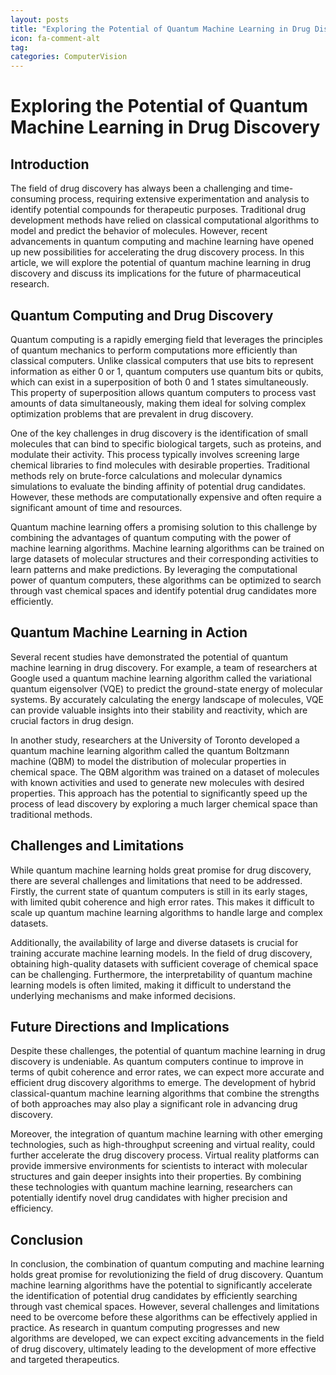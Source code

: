 ```yaml
---
layout: posts
title: "Exploring the Potential of Quantum Machine Learning in Drug Discovery"
icon: fa-comment-alt
tag:      
categories: ComputerVision
---
```



# Exploring the Potential of Quantum Machine Learning in Drug Discovery

## Introduction

The field of drug discovery has always been a challenging and time-consuming process, requiring extensive experimentation and analysis to identify potential compounds for therapeutic purposes. Traditional drug development methods have relied on classical computational algorithms to model and predict the behavior of molecules. However, recent advancements in quantum computing and machine learning have opened up new possibilities for accelerating the drug discovery process. In this article, we will explore the potential of quantum machine learning in drug discovery and discuss its implications for the future of pharmaceutical research.

## Quantum Computing and Drug Discovery

Quantum computing is a rapidly emerging field that leverages the principles of quantum mechanics to perform computations more efficiently than classical computers. Unlike classical computers that use bits to represent information as either 0 or 1, quantum computers use quantum bits or qubits, which can exist in a superposition of both 0 and 1 states simultaneously. This property of superposition allows quantum computers to process vast amounts of data simultaneously, making them ideal for solving complex optimization problems that are prevalent in drug discovery.

One of the key challenges in drug discovery is the identification of small molecules that can bind to specific biological targets, such as proteins, and modulate their activity. This process typically involves screening large chemical libraries to find molecules with desirable properties. Traditional methods rely on brute-force calculations and molecular dynamics simulations to evaluate the binding affinity of potential drug candidates. However, these methods are computationally expensive and often require a significant amount of time and resources.

Quantum machine learning offers a promising solution to this challenge by combining the advantages of quantum computing with the power of machine learning algorithms. Machine learning algorithms can be trained on large datasets of molecular structures and their corresponding activities to learn patterns and make predictions. By leveraging the computational power of quantum computers, these algorithms can be optimized to search through vast chemical spaces and identify potential drug candidates more efficiently.

## Quantum Machine Learning in Action

Several recent studies have demonstrated the potential of quantum machine learning in drug discovery. For example, a team of researchers at Google used a quantum machine learning algorithm called the variational quantum eigensolver (VQE) to predict the ground-state energy of molecular systems. By accurately calculating the energy landscape of molecules, VQE can provide valuable insights into their stability and reactivity, which are crucial factors in drug design.

In another study, researchers at the University of Toronto developed a quantum machine learning algorithm called the quantum Boltzmann machine (QBM) to model the distribution of molecular properties in chemical space. The QBM algorithm was trained on a dataset of molecules with known activities and used to generate new molecules with desired properties. This approach has the potential to significantly speed up the process of lead discovery by exploring a much larger chemical space than traditional methods.

## Challenges and Limitations

While quantum machine learning holds great promise for drug discovery, there are several challenges and limitations that need to be addressed. Firstly, the current state of quantum computers is still in its early stages, with limited qubit coherence and high error rates. This makes it difficult to scale up quantum machine learning algorithms to handle large and complex datasets.

Additionally, the availability of large and diverse datasets is crucial for training accurate machine learning models. In the field of drug discovery, obtaining high-quality datasets with sufficient coverage of chemical space can be challenging. Furthermore, the interpretability of quantum machine learning models is often limited, making it difficult to understand the underlying mechanisms and make informed decisions.

## Future Directions and Implications

Despite these challenges, the potential of quantum machine learning in drug discovery is undeniable. As quantum computers continue to improve in terms of qubit coherence and error rates, we can expect more accurate and efficient drug discovery algorithms to emerge. The development of hybrid classical-quantum machine learning algorithms that combine the strengths of both approaches may also play a significant role in advancing drug discovery.

Moreover, the integration of quantum machine learning with other emerging technologies, such as high-throughput screening and virtual reality, could further accelerate the drug discovery process. Virtual reality platforms can provide immersive environments for scientists to interact with molecular structures and gain deeper insights into their properties. By combining these technologies with quantum machine learning, researchers can potentially identify novel drug candidates with higher precision and efficiency.

## Conclusion

In conclusion, the combination of quantum computing and machine learning holds great promise for revolutionizing the field of drug discovery. Quantum machine learning algorithms have the potential to significantly accelerate the identification of potential drug candidates by efficiently searching through vast chemical spaces. However, several challenges and limitations need to be overcome before these algorithms can be effectively applied in practice. As research in quantum computing progresses and new algorithms are developed, we can expect exciting advancements in the field of drug discovery, ultimately leading to the development of more effective and targeted therapeutics.